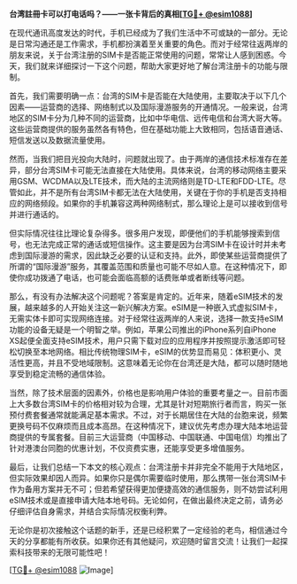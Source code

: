 **台湾註冊卡可以打电话吗？——一张卡背后的真相[[TG💪+ @esim1088](https://t.me/s/esim1088)]**

在现代通讯高度发达的时代，手机已经成为了我们生活中不可或缺的一部分。无论是日常沟通还是工作需求，手机都扮演着至关重要的角色。而对于经常往返两岸的朋友来说，关于台湾注册的SIM卡是否能正常使用的问题，常常让人感到困惑。今天，我们就来详细探讨一下这个问题，帮助大家更好地了解台湾注册卡的功能与限制。

首先，我们需要明确一点：台湾的SIM卡是否能在大陆使用，主要取决于以下几个因素——运营商的选择、网络制式以及国际漫游服务的开通情况。一般来说，台湾地区的SIM卡分为几种不同的运营商，比如中华电信、远传电信和台湾大哥大等。这些运营商提供的服务虽然各有特色，但在基础功能上大致相同，包括语音通话、短信发送以及数据流量使用。

然而，当我们把目光投向大陆时，问题就出现了。由于两岸的通信技术标准存在差异，部分台湾SIM卡可能无法直接在大陆使用。具体来说，台湾的移动网络主要采用GSM、WCDMA以及LTE技术，而大陆的主流网络则是TD-LTE和FDD-LTE。尽管如此，并不是所有台湾SIM卡都无法在大陆使用，关键在于你的手机是否支持相应的网络频段。如果你的手机兼容这两种网络制式，那么理论上是可以接收到信号并进行通话的。

但实际情况往往比理论复杂得多。很多用户发现，即便他们的手机能够搜索到信号，也无法完成正常的通话或短信操作。这主要是因为台湾SIM卡在设计时并未考虑到国际漫游的需求，因此缺乏必要的认证和支持。此外，即使某些运营商提供了所谓的“国际漫游”服务，其覆盖范围和质量也可能不尽如人意。在这种情况下，即使你成功拨通了电话，也可能会面临高额的话费账单或者断线等问题。

那么，有没有办法解决这个问题呢？答案是肯定的。近年来，随着eSIM技术的发展，越来越多的人开始关注这一新兴解决方案。eSIM是一种嵌入式虚拟SIM卡，无需实体卡即可实现网络连接。对于经常往返两岸的人来说，选择一款支持eSIM功能的设备无疑是一个明智之举。例如，苹果公司推出的iPhone系列自iPhone XS起便全面支持eSIM技术，用户只需下载对应的应用程序并按照提示激活即可轻松切换至本地网络。相比传统物理SIM卡，eSIM的优势显而易见：体积更小、灵活性更高，并且不受地域限制。这意味着无论你在台湾还是大陆，都可以随时随地享受到稳定流畅的通信体验。

当然，除了技术层面的因素外，价格也是影响用户体验的重要考量之一。目前市面上大多数台湾SIM卡的价格相对较为合理，尤其是针对短期旅行者而言，购买一张预付费套餐通常就能满足基本需求。不过，对于长期居住在大陆的台胞来说，频繁更换号码不仅麻烦而且成本高昂。在这种情况下，建议优先考虑办理大陆本地运营商提供的专属套餐。目前三大运营商（中国移动、中国联通、中国电信）均推出了针对港澳台同胞的优惠计划，不仅资费实惠，还能享受更多增值服务。

最后，让我们总结一下本文的核心观点：台湾注册卡并非完全不能用于大陆地区，但实际效果却因人而异。如果你只是偶尔需要临时使用，那么携带一张台湾SIM卡作为备用方案并无不可；但若希望获得更加便捷高效的通信服务，则不妨尝试利用eSIM技术或是直接申请大陆本地号码。无论如何，在做出最终决定之前，请务必仔细评估自身需求，并结合实际情况权衡利弊。

无论你是初次接触这个话题的新手，还是已经积累了一定经验的老鸟，相信通过今天的分享都能有所收获。如果你还有其他疑问，欢迎随时留言交流！让我们一起探索科技带来的无限可能性吧！

[[TG💪+ @esim1088](https://t.me/s/esim1088) ![Image](https://i.postimg.cc/4NQfJmqS/Snipaste-2025-05-13-00-14-12.png)]